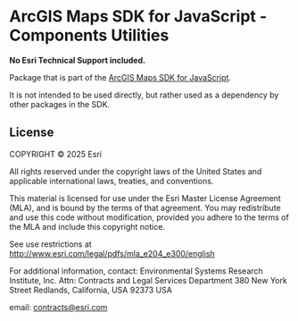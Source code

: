 # ArcGIS Maps SDK for JavaScript - Components Utilities

**No Esri Technical Support included.**

Package that is part of the [ArcGIS Maps SDK for JavaScript](https://developers.arcgis.com/javascript).

It is not intended to be used directly, but rather used as a dependency by other packages in the SDK.

## License

COPYRIGHT © 2025 Esri

All rights reserved under the copyright laws of the United States and applicable international laws, treaties, and conventions.

This material is licensed for use under the Esri Master License Agreement (MLA), and is bound by the terms of that agreement. You may redistribute and use this code without modification, provided you adhere to the terms of the MLA and include this copyright notice.

See use restrictions at <http://www.esri.com/legal/pdfs/mla_e204_e300/english>

For additional information, contact: Environmental Systems Research Institute, Inc. Attn: Contracts and Legal Services Department 380 New York Street Redlands, California, USA 92373 USA

email: contracts@esri.com
